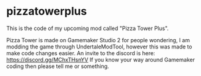 # pizzatowerplus
This is the code of my upcoming mod called "Pizza Tower Plus".

Pizza Tower is made on Gamemaker Studio 2 for people wondering, I am modding the game through UndertaleModTool, however this was made to make code changes easier.
An invite to the discord is here: https://discord.gg/MChxTHsnYV
If you know your way around Gamemaker coding then please tell me or something.
